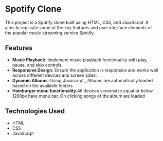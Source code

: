# Spotify Clone

This project is a Spotify clone built using HTML, CSS, and JavaScript. It aims to replicate some of the key features and user interface elements of the popular music streaming service Spotify.

## Features
- **Music Playback**: Implement music playback functionality with play, pause, and skip controls.
- **Responsive Design**: Ensure the application is responsive and works well across different devices and screen sizes.
- **Dynamic Albums**: Using Javascript , Albums are automatically loaded based on the available folders.
- **Hamburger menu functionality**:All devices screensize equal or below 1200px have menu bar. On clicking songs of the album are loaded

## Technologies Used

- HTML
- CSS
- JavaScript
